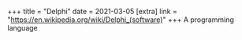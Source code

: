 +++
title = "Delphi"
date = 2021-03-05
[extra]
link = "https://en.wikipedia.org/wiki/Delphi_(software)"
+++
A programming language

